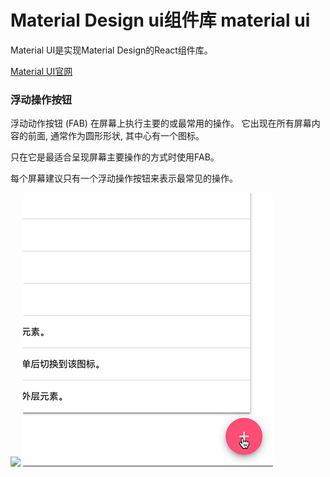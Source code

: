 # Material Design ui组件库 material ui

Material UI是实现Material Design的React组件库。

[Material UI官网](https://material-ui.com/getting-started/installation/)

### 浮动操作按钮

浮动动作按钮 (FAB) 在屏幕上执行主要的或最常用的操作。 它出现在所有屏幕内容的前面, 通常作为圆形形状, 其中心有一个图标。

只在它是最适合呈现屏幕主要操作的方式时使用FAB。

每个屏幕建议只有一个浮动操作按钮来表示最常见的操作。

![](http://image.woshipm.com/wp-files/2015/06/57.png)
![](./img/fab.gif)



